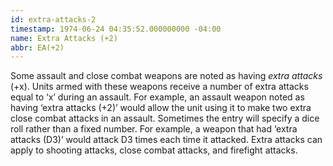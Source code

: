 ```yaml
---
id: extra-attacks-2
timestamp: 1974-06-24 04:35:52.000000000 -04:00
name: Extra Attacks (+2)
abbr: EA(+2)
---
```

<p>Some assault and close combat weapons are noted as having&nbsp;<em>extra attacks</em> (+x). Units armed with these weapons receive a&nbsp;number of extra attacks equal to &lsquo;x&rsquo; during an assault. For&nbsp;example, an assault weapon noted as having &lsquo;extra attacks (+2)&rsquo;&nbsp;would allow the unit using it to make two extra close combat&nbsp;attacks in an assault. Sometimes the entry will specify a dice roll&nbsp;rather than a fixed number. For example, a weapon that had&nbsp;&lsquo;extra attacks (D3)&rsquo; would attack D3 times each time it attacked.&nbsp;Extra attacks can apply to shooting attacks, close combat attacks,&nbsp;and firefight attacks.</p>